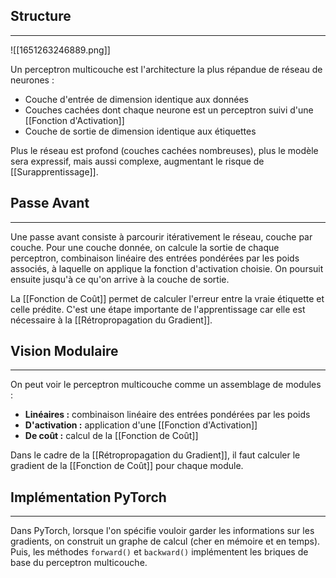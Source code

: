 

## Structure

<hr>

![[1651263246889.png]]

Un perceptron multicouche est l'architecture la plus répandue de réseau de neurones :
- Couche d'entrée de dimension identique aux données
- Couches cachées dont chaque neurone est un perceptron suivi d'une [[Fonction d'Activation]]
- Couche de sortie de dimension identique aux étiquettes

Plus le réseau est profond (couches cachées nombreuses), plus le modèle sera expressif, mais aussi complexe, augmentant le risque de [[Surapprentissage]].


## Passe Avant

<hr>

Une passe avant consiste à parcourir itérativement le réseau, couche par couche. Pour une couche donnée, on calcule la sortie de chaque perceptron, combinaison linéaire des entrées pondérées par les poids associés, à laquelle on applique la fonction d'activation choisie. On poursuit ensuite jusqu'à ce qu'on arrive à la couche de sortie.

La [[Fonction de Coût]] permet de calculer l'erreur entre la vraie étiquette et celle prédite. C'est une étape importante de l'apprentissage car elle est nécessaire à la [[Rétropropagation du Gradient]].


## Vision Modulaire

<hr>

On peut voir le perceptron multicouche comme un assemblage de modules :
- **Linéaires :** combinaison linéaire des entrées pondérées par les poids
- **D'activation :** application d'une [[Fonction d'Activation]]
- **De coût :** calcul de la [[Fonction de Coût]]

Dans le cadre de la [[Rétropropagation du Gradient]], il faut calculer le gradient de la [[Fonction de Coût]] pour chaque module.

## Implémentation PyTorch

<hr>

Dans PyTorch, lorsque l'on spécifie vouloir garder les informations sur les gradients, on construit un graphe de calcul (cher en mémoire et en temps). Puis, les méthodes `forward()` et `backward()` implémentent les briques de base du perceptron multicouche.